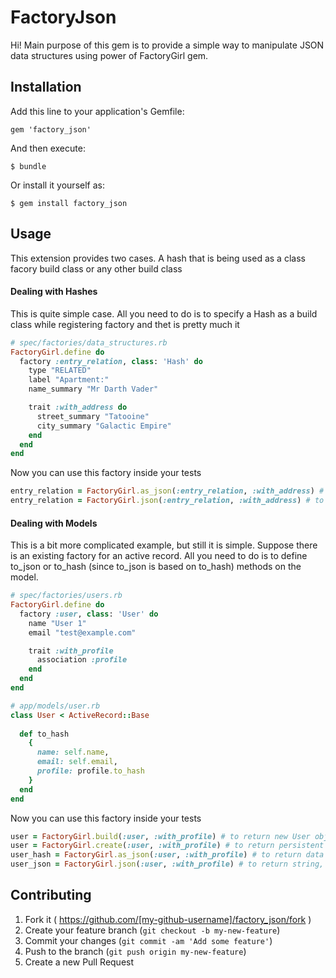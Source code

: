 # FactoryJson

Hi! Main purpose of this gem is to provide a simple way to manipulate JSON data structures using power of
FactoryGirl gem.

## Installation

Add this line to your application's Gemfile:

    gem 'factory_json'

And then execute:

    $ bundle

Or install it yourself as:

    $ gem install factory_json

## Usage

This extension provides two cases. A hash that is being used as a class facory build class or any other build class

#### Dealing with Hashes

This is quite simple case. All you need to do is to specify a Hash as a build class while registering factory and thet is pretty much it

```ruby
# spec/factories/data_structures.rb
FactoryGirl.define do
  factory :entry_relation, class: 'Hash' do
    type "RELATED"
    label "Apartment:"
    name_summary "Mr Darth Vader"

    trait :with_address do
      street_summary "Tatooine"
      city_summary "Galactic Empire"
    end
  end
end
```

Now you can use this factory inside your tests

```ruby
entry_relation = FactoryGirl.as_json(:entry_relation, :with_address) # to return data as a Ruby hash, that beeing piped through JSON parse
entry_relation = FactoryGirl.json(:entry_relation, :with_address) # to return string, that contains valid JSON
``` 

#### Dealing with Models
  
This is a bit more complicated example, but still it is simple. Suppose there is an existing factory for an active record.
All you need to do is to define to_json or to_hash (since to_json is based on to_hash) methods on the model.

```ruby
# spec/factories/users.rb
FactoryGirl.define do
  factory :user, class: 'User' do
    name "User 1"
    email "test@example.com"

    trait :with_profile
      association :profile
    end
  end
end

# app/models/user.rb
class User < ActiveRecord::Base
  
  def to_hash
    {
      name: self.name,
      email: self.email,
      profile: profile.to_hash
    }
  end
end
```

Now you can use this factory inside your tests

```ruby
user = FactoryGirl.build(:user, :with_profile) # to return new User object
user = FactoryGirl.create(:user, :with_profile) # to return persistent User object
user_hash = FactoryGirl.as_json(:user, :with_profile) # to return data as a Ruby hash, that beeing piped through JSON parse
user_json = FactoryGirl.json(:user, :with_profile) # to return string, that contains valid JSON
``` 

## Contributing

1. Fork it ( https://github.com/[my-github-username]/factory_json/fork )
2. Create your feature branch (`git checkout -b my-new-feature`)
3. Commit your changes (`git commit -am 'Add some feature'`)
4. Push to the branch (`git push origin my-new-feature`)
5. Create a new Pull Request
